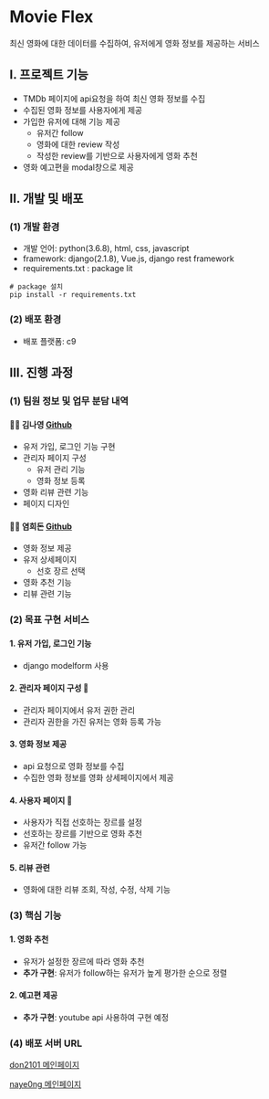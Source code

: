 # Movie Flex

최신 영화에 대한 데이터를 수집하여, 유저에게 영화 정보를 제공하는 서비스



## I. 프로젝트 기능

- TMDb 페이지에 api요청을 하여 최신 영화 정보를 수집
- 수집된 영화 정보를 사용자에게 제공
- 가입한 유저에 대해 기능 제공
  - 유저간 follow
  - 영화에 대한 review 작성
  - 작성한 review를 기반으로 사용자에게 영화 추천
- 영화 예고편을 modal창으로 제공





## II. 개발 및 배포

### (1) 개발 환경

- 개발 언어: python(3.6.8), html, css, javascript
- framework: django(2.1.8), Vue.js, django rest framework
- requirements.txt : package lit
```shell
# package 설치
pip install -r requirements.txt
```

### (2) 배포 환경

- 배포 플랫폼: c9





## III. 진행 과정

### (1) 팀원 정보 및 업무 분담 내역

#### 🙋‍♀️ 김나영 [Github](https://github.com/naye0ng)

- 유저 가입, 로그인 기능 구현
- 관리자 페이지 구성 
  - 유저 관리 기능
  - 영화 정보 등록
- 영화 리뷰 관련 기능
- 페이지 디자인



####  🙆‍♂ ️염희돈 [Github](https://github.com/don2101)

- 영화 정보 제공
- 유저 상세페이지 
  - 선호 장르 선택
- 영화 추천 기능
- 리뷰 관련 기능





### (2) 목표 구현 서비스

#### 1. 유저 가입, 로그인 기능

- django modelform 사용



#### 2. 관리자 페이지 구성 🤟

- 관리자 페이지에서 유저 권한 관리
- 관리자 권한을 가진 유저는 영화 등록 가능


#### 3. 영화 정보 제공

- api 요청으로 영화 정보를 수집
- 수집한 영화 정보를 영화 상세페이지에서 제공



#### 4. 사용자 페이지 🤟

- 사용자가 직접 선호하는 장르를 설정
- 선호하는 장르를 기반으로 영화 추천
- 유저간 follow 가능



#### 5. 리뷰 관련

- 영화에 대한 리뷰 조회, 작성, 수정, 삭제 기능





### (3) 핵심 기능

#### 1. 영화 추천

- 유저가 설정한 장르에 따라 영화 추천
- **추가 구현**: 유저가 follow하는 유저가 높게 평가한 순으로 정렬


#### 2. 예고편 제공

- **추가 구현**: youtube api 사용하여 구현 예정



### (4) 배포 서버 URL

[don2101 메인페이지](https://movie-recommendator-don2101.c9users.io/)

[naye0ng 메인페이지](https://movie-recommend-app-naye0ng.c9users.io/)



